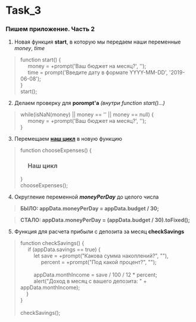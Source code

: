 # Task_3

### Пишем приложение. Часть 2

1. Новая функция **start**, в которую мы передаем наши переменные _money_, _time_

> function start() {
> <br> &nbsp;&nbsp;&nbsp;&nbsp; money = +prompt('Ваш бюджет на месяц?', '');
> <br> &nbsp;&nbsp;&nbsp;&nbsp; time = prompt('Введите дату в формате YYYY-MM-DD', '2019-06-08');
> <br> }
> <br> start();

2. Делаем проверку для **porompt'а** _(внутри function start()...)_

> while(isNaN(money) || money == '' || money == null) {
> <br> &nbsp;&nbsp;&nbsp;&nbsp; money = +prompt('Ваш бюджет на месяц?', '');
> <br> }

3. Перемещаем [**наш цикл**](https://github.com/Sadovoy-Danil/Task_2) в новую функцию

> function chooseExpenses() {
> ### &nbsp;&nbsp;&nbsp;&nbsp; Наш цикл
> }
> <br> chooseExpenses();

4. Округление переменной _**moneyPerDay**_ до целого числа

> **БЫЛО: appData.moneyPerDay = appData.budget / 30;**

> **СТАЛО: appData.moneyPerDay = (appData.budget / 30).toFixed();**

5. Функция для расчета прибыли с депозита за месяц **checkSavings**

> function checkSavings() {
> <br> &nbsp;&nbsp;&nbsp;&nbsp; if (appData.savings == true) {
> <br> &nbsp;&nbsp;&nbsp;&nbsp;&nbsp;&nbsp;&nbsp;&nbsp; let save = +prompt("Какова сумма накоплений?", ""),
> <br> &nbsp;&nbsp;&nbsp;&nbsp;&nbsp;&nbsp;&nbsp;&nbsp;&nbsp;&nbsp;&nbsp;&nbsp;&nbsp; percent = +prompt("Под какой процент?", "");
> <br>
> <br> &nbsp;&nbsp;&nbsp;&nbsp;&nbsp;&nbsp;&nbsp;&nbsp; appData.monthIncome = save / 100 / 12 * percent;
> <br> &nbsp;&nbsp;&nbsp;&nbsp;&nbsp;&nbsp;&nbsp;&nbsp; alert("Доход в месяц с вашего депозита: " + appData.monthIncome);
> <br> &nbsp;&nbsp;&nbsp;&nbsp;}
> <br>}
> <br>
> <br>checkSavings();
